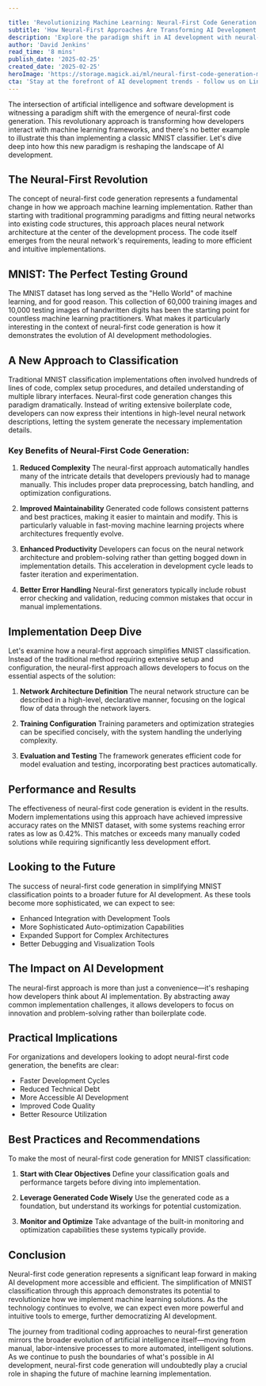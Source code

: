 ```yaml
---

title: 'Revolutionizing Machine Learning: Neural-First Code Generation Simplifies MNIST Classification'
subtitle: 'How Neural-First Approaches Are Transforming AI Development'
description: 'Explore the paradigm shift in AI development with neural-first code generation. Discover how it simplifies MNIST classification, placing neural network architecture at the core and enhancing productivity, maintainability, and error handling.'
author: 'David Jenkins'
read_time: '8 mins'
publish_date: '2025-02-25'
created_date: '2025-02-25'
heroImage: 'https://storage.magick.ai/ml/neural-first-code-generation-mnist.jpg'
cta: 'Stay at the forefront of AI development trends - follow us on LinkedIn for more insights into revolutionary approaches like neural-first code generation and their impact on the future of machine learning.'
---
```


The intersection of artificial intelligence and software development is witnessing a paradigm shift with the emergence of neural-first code generation. This revolutionary approach is transforming how developers interact with machine learning frameworks, and there's no better example to illustrate this than implementing a classic MNIST classifier. Let's dive deep into how this new paradigm is reshaping the landscape of AI development.

## The Neural-First Revolution

The concept of neural-first code generation represents a fundamental change in how we approach machine learning implementation. Rather than starting with traditional programming paradigms and fitting neural networks into existing code structures, this approach places neural network architecture at the center of the development process. The code itself emerges from the neural network's requirements, leading to more efficient and intuitive implementations.

## MNIST: The Perfect Testing Ground

The MNIST dataset has long served as the "Hello World" of machine learning, and for good reason. This collection of 60,000 training images and 10,000 testing images of handwritten digits has been the starting point for countless machine learning practitioners. What makes it particularly interesting in the context of neural-first code generation is how it demonstrates the evolution of AI development methodologies.

## A New Approach to Classification

Traditional MNIST classification implementations often involved hundreds of lines of code, complex setup procedures, and detailed understanding of multiple library interfaces. Neural-first code generation changes this paradigm dramatically. Instead of writing extensive boilerplate code, developers can now express their intentions in high-level neural network descriptions, letting the system generate the necessary implementation details.

### Key Benefits of Neural-First Code Generation:

1. **Reduced Complexity**
   The neural-first approach automatically handles many of the intricate details that developers previously had to manage manually. This includes proper data preprocessing, batch handling, and optimization configurations.

2. **Improved Maintainability**
   Generated code follows consistent patterns and best practices, making it easier to maintain and modify. This is particularly valuable in fast-moving machine learning projects where architectures frequently evolve.

3. **Enhanced Productivity**
   Developers can focus on the neural network architecture and problem-solving rather than getting bogged down in implementation details. This acceleration in development cycle leads to faster iteration and experimentation.

4. **Better Error Handling**
   Neural-first generators typically include robust error checking and validation, reducing common mistakes that occur in manual implementations.

## Implementation Deep Dive

Let's examine how a neural-first approach simplifies MNIST classification. Instead of the traditional method requiring extensive setup and configuration, the neural-first approach allows developers to focus on the essential aspects of the solution:

1. **Network Architecture Definition**
   The neural network structure can be described in a high-level, declarative manner, focusing on the logical flow of data through the network layers.

2. **Training Configuration**
   Training parameters and optimization strategies can be specified concisely, with the system handling the underlying complexity.

3. **Evaluation and Testing**
   The framework generates efficient code for model evaluation and testing, incorporating best practices automatically.

## Performance and Results

The effectiveness of neural-first code generation is evident in the results. Modern implementations using this approach have achieved impressive accuracy rates on the MNIST dataset, with some systems reaching error rates as low as 0.42%. This matches or exceeds many manually coded solutions while requiring significantly less development effort.

## Looking to the Future

The success of neural-first code generation in simplifying MNIST classification points to a broader future for AI development. As these tools become more sophisticated, we can expect to see:

- Enhanced Integration with Development Tools
- More Sophisticated Auto-optimization Capabilities
- Expanded Support for Complex Architectures
- Better Debugging and Visualization Tools

## The Impact on AI Development

The neural-first approach is more than just a convenience—it's reshaping how developers think about AI implementation. By abstracting away common implementation challenges, it allows developers to focus on innovation and problem-solving rather than boilerplate code.

## Practical Implications

For organizations and developers looking to adopt neural-first code generation, the benefits are clear:

- Faster Development Cycles
- Reduced Technical Debt
- More Accessible AI Development
- Improved Code Quality
- Better Resource Utilization

## Best Practices and Recommendations

To make the most of neural-first code generation for MNIST classification:

1. **Start with Clear Objectives**
   Define your classification goals and performance targets before diving into implementation.

2. **Leverage Generated Code Wisely**
   Use the generated code as a foundation, but understand its workings for potential customization.

3. **Monitor and Optimize**
   Take advantage of the built-in monitoring and optimization capabilities these systems typically provide.

## Conclusion

Neural-first code generation represents a significant leap forward in making AI development more accessible and efficient. The simplification of MNIST classification through this approach demonstrates its potential to revolutionize how we implement machine learning solutions. As the technology continues to evolve, we can expect even more powerful and intuitive tools to emerge, further democratizing AI development.

The journey from traditional coding approaches to neural-first generation mirrors the broader evolution of artificial intelligence itself—moving from manual, labor-intensive processes to more automated, intelligent solutions. As we continue to push the boundaries of what's possible in AI development, neural-first code generation will undoubtedly play a crucial role in shaping the future of machine learning implementation.